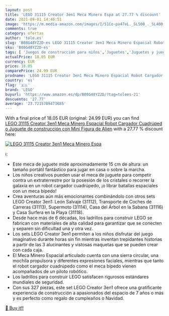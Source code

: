 ```yaml
---
layout: post
title: 'LEGO 31115 Creator 3en1 Meca Minero Espa at 27.77 % discount'
date: 2021-09-01 14:40:51
image: 'https://m.media-amazon.com/images/I/51Co-px47eL._SL500_._SL400_.jpg'
comments: true
category: ofertas
author: 'tole.es'
slug: 'B08G48YZ2D-es LEGO 31115 Creator 3en1 Meca Minero Espacial Robot...'
sku: 'B08G48YZ2D-es'
tags: [ 'Juegos de construcción para niños','Juguetes','Juguetes y juegos','Sets de construcción','lego', ]
actualPrice: 18.05 EUR
currency: EUR
price: 18.05
comparePrice: 24.99 EUR
prodname: 'LEGO 31115 Creator 3en1 Meca Minero Espacial Robot Cargador Cuadrúpedo Juguete de construcción con Mini Figura de Alien'
country: 'es'
flag: '🇪🇸'
brand: 'LEGO'
buyurl: 'https://www.amazon.es/dp/B08G48YZ2D/?tag=tolees-21'
descuento: '27.77'
average: '23.7215789473685'
---
```


With a final price of 18.05 EUR (original: 24.99 EUR) you can find [LEGO 31115 Creator 3en1 Meca Minero Espacial Robot Cargador Cuadrúpedo Juguete de construcción con Mini Figura de Alien](https://www.amazon.es/dp/B08G48YZ2D/?tag=tolees-21) with a  27.77 % discount here:

[![LEGO 31115 Creator 3en1 Meca Minero Espa](https://m.media-amazon.com/images/I/51Co-px47eL._SL500_._SL400_.jpg)](https://www.amazon.es/dp/B08G48YZ2D/?tag=tolees-21)

ℹ️:

- Este meca de juguete mide aproximadamente 15 cm de altura: un tamaño portátil fantástico para jugar en casa o sobre la marcha.
- Los niños creativos pueden usar el meca de juguete para competir contra un extraterrestre por la posesión de los cristales o recorrer la galaxia en un robot cargador cuadrúpedo, ¡o librar batallas espaciales con un meca bípedo!
- Crea aventuras aún más emocionantes combinándolo con otros sets LEGO Creator 3en1: León Salvaje (31112), Transporte de Coches de Carreras (31113), Supermoto (31114), Casa del Árbol en la Sabana (31116) y Casa Surfera en la Playa (31118).
- Desde hace más de 6 décadas, los ladrillos para construir LEGO se fabrican con materiales de alta calidad para garantizar que se conecten y separen sin dificultad una y otra vez.
- Los sets LEGO Creator 3en1 permiten a los niños disfrutar del juego imaginativo durante horas sin fin mientras inventan trepidantes historias a partir de las 3 alucinantes y vistosas maquetas que se pueden crear con cada caja.
- El Meca Minero Espacial articulado cuenta con una sierra circular, una mochila propulsora y diferentes expresiones faciales, mientras que tanto el robot cargador cuadrúpedo como el meca bípedo vienen acompañados de un piloto robótico.
- Los ladrillos para construir LEGO satisfacen rigurosos estándares mundiales de seguridad.
- Con sus 327 piezas, este set LEGO Creator 3en1 ofrece una gratificante experiencia de construcción a apasionados del espacio de 7 años o más y es perfecto como regalo de cumpleaños o Navidad.

[🛒 Buy it!!](https://www.amazon.es/dp/B08G48YZ2D/?tag=tolees-21)
